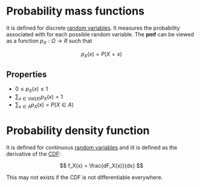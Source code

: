 # Probability mass functions
It is defined for discrete [random variables](random_variable.md). It measures the probability associated with for each possible random variable. The **pmf** can be viewed as a function $p_X: \Omega \rightarrow R$ such that

$$
p_X(x) = P(X = x)
$$

## Properties
* $0 \le p_X(x) \le 1$
* $\sum_{x \in Val(X)} p_X(x)=1$
* $\sum_{x \in A} p_X(x) = P(X \in A)$

# Probability density function
It is defined for continuous [random variables](random_variable.md) and iit is defined as the derivative of the [CDF](cumulative_distribution_function.md):

$$
f_X(x) = \frac{dF_X(x)}{dx}
$$

This may not exists if the CDF is not differentiable everywhere.
